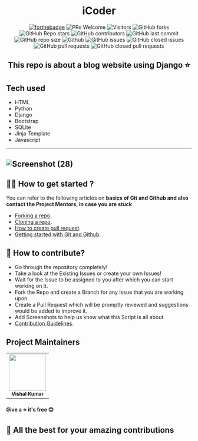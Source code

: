 
<h1 style="text-align: center;">iCoder</h1>
<div align="center">
 <p>
  
[![forthebadge](https://forthebadge.com/images/badges/built-with-love.svg)](https://forthebadge.com)
![PRs Welcome](https://img.shields.io/badge/PRs-welcome-brightgreen.svg?style=for-the-badge)
![Visitors](https://api.visitorbadge.io/api/visitors?path=kvishalrj%2FMyShop%20&countColor=%23263759&style=for-the-badge)
![GitHub forks](https://img.shields.io/github/forks/kvishalrj/MyShop?style=for-the-badge)
![GitHub Repo stars](https://img.shields.io/github/stars/kvishalrj/MyShop?style=for-the-badge)
![GitHub contributors](https://img.shields.io/github/contributors/kvishalrj/MyShop?style=for-the-badge)
![GitHub last commit](https://img.shields.io/github/last-commit/kvishalrj/MyShop?style=for-the-badge)
![GitHub repo size](https://img.shields.io/github/repo-size/kvishalrj/MyShop?style=for-the-badge)
![Github](https://img.shields.io/github/license/kvishalrj/MyShop?style=for-the-badge)
![GitHub issues](https://img.shields.io/github/issues/kvishalrj/MyShop?style=for-the-badge)
![GitHub closed issues](https://img.shields.io/github/issues-closed-raw/kvishalrj/MyShop?style=for-the-badge)
![GitHub pull requests](https://img.shields.io/github/issues-pr/kvishalrj/MyShop?style=for-the-badge)
![GitHub closed pull requests](https://img.shields.io/github/issues-pr-closed/kvishalrj/MyShop?style=for-the-badge)
  
 </p>
 </div>

 <h2 align='center'>This repo is about a blog website using Django
⭐</h2>

## Tech used
* HTML
* Python
* Django
* Bootstrap
* SQLite
* Jinja Template
* Javascript
---
![Screenshot (28)](https://github.com/kvishalrj/iCoder/assets/102026258/34f49f2f-ed8b-4d4e-9883-06234f3fa529)
---

## 👨‍💻 How to get started ?
You can refer to the following articles on **basics of Git and Github and also contact the Project Mentors, in case you are stuck**
* [Forking a repo](https://docs.github.com/en/get-started/quickstart/fork-a-repo).
* [Cloning a repo](https://docs.github.com/en/repositories/creating-and-managing-repositories/cloning-a-repository).
* [How to create pull request](https://opensource.com/article/19/7/create-pull-request-github).
* [Getting started with Git and Github](https://youtu.be/apGV9Kg7ics?feature=shared).

 ## 📝 How to contribute?
 * Go through the repository completely!
 * Take a look at the Existing Issues or create your own Issues!
 * Wait for the Issue to be assigned to you after which you can start working on it.
 * Fork the Repo and create a Branch for any Issue that you are working upon.
 * Create a Pull Request which will be promptly reviewed and suggestions would be added to improve it.
 * Add Screenshots to help us know what this Script is all about.
 * [Contribution Guidelines](https://github.com/kvishalrj/MyShop/blob/main/CONTRIBUTING.md).
   
 
## Project Maintainers
<table align="center">
	<tr >
    <td align="center">
            <a href="https://github.com/kvishalrj">
              <img src="https://avatars.githubusercontent.com/u/102026258?v=4" width="100px" alt=""/><br />
              <sub><b>Vishal Kumar</b></sub>
            </a>
   </td>
  </tr>
</table>

#### Give a ⭐ it's free 😊
## 🎉 All the best for your amazing contributions
